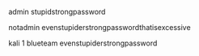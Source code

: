 admin
stupidstrongpassword

notadmin
evenstupiderstrongpasswordthatisexcessive


kali 1
blueteam
evenstupiderstrongpassword